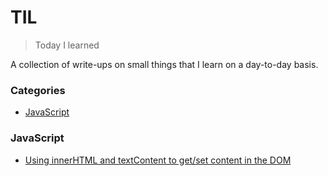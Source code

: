 # TIL

> Today I learned

A collection of write-ups on small things that I learn on a day-to-day basis.

### Categories

* [JavaScript](#javascript)


### JavaScript

* [Using innerHTML and textContent to get/set content in the DOM](javascript/using-innerhtml-textcontent.md)
